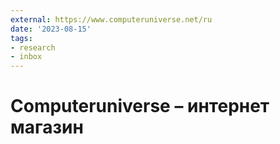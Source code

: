 ```yaml
---
external: https://www.computeruniverse.net/ru
date: '2023-08-15'
tags:
- research
- inbox
---
```


# Computeruniverse  – интернет магазин
